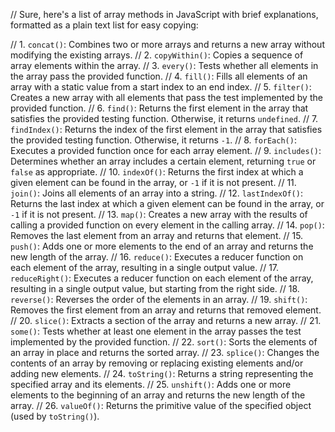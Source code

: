 // Sure, here's a list of array methods in JavaScript with brief explanations, formatted as a plain text list for easy copying:

// 1. `concat()`: Combines two or more arrays and returns a new array without modifying the existing arrays.
// 2. `copyWithin()`: Copies a sequence of array elements within the array.
// 3. `every()`: Tests whether all elements in the array pass the provided function.
// 4. `fill()`: Fills all elements of an array with a static value from a start index to an end index.
// 5. `filter()`: Creates a new array with all elements that pass the test implemented by the provided function.
// 6. `find()`: Returns the first element in the array that satisfies the provided testing function. Otherwise, it returns `undefined`.
// 7. `findIndex()`: Returns the index of the first element in the array that satisfies the provided testing function. Otherwise, it returns `-1`.
// 8. `forEach()`: Executes a provided function once for each array element.
// 9. `includes()`: Determines whether an array includes a certain element, returning `true` or `false` as appropriate.
// 10. `indexOf()`: Returns the first index at which a given element can be found in the array, or `-1` if it is not present.
// 11. `join()`: Joins all elements of an array into a string.
// 12. `lastIndexOf()`: Returns the last index at which a given element can be found in the array, or `-1` if it is not present.
// 13. `map()`: Creates a new array with the results of calling a provided function on every element in the calling array.
// 14. `pop()`: Removes the last element from an array and returns that element.
// 15. `push()`: Adds one or more elements to the end of an array and returns the new length of the array.
// 16. `reduce()`: Executes a reducer function on each element of the array, resulting in a single output value.
// 17. `reduceRight()`: Executes a reducer function on each element of the array, resulting in a single output value, but starting from the right side.
// 18. `reverse()`: Reverses the order of the elements in an array.
// 19. `shift()`: Removes the first element from an array and returns that removed element.
// 20. `slice()`: Extracts a section of the array and returns a new array.
// 21. `some()`: Tests whether at least one element in the array passes the test implemented by the provided function.
// 22. `sort()`: Sorts the elements of an array in place and returns the sorted array.
// 23. `splice()`: Changes the contents of an array by removing or replacing existing elements and/or adding new elements.
// 24. `toString()`: Returns a string representing the specified array and its elements.
// 25. `unshift()`: Adds one or more elements to the beginning of an array and returns the new length of the array.
// 26. `valueOf()`: Returns the primitive value of the specified object (used by `toString()`).